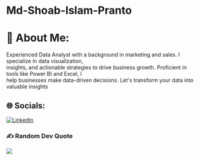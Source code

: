 # Md-Shoab-Islam-Pranto
# 💫 About Me:
Experienced Data Analyst with a background in marketing and sales. I specialize in data visualization,<br>insights, and actionable strategies to drive business growth. Proficient in tools like Power BI and Excel, I<br>help businesses make data-driven decisions. Let's transform your data into valuable insights


## 🌐 Socials:
[![LinkedIn](https://img.shields.io/badge/LinkedIn-%230077B5.svg?logo=linkedin&logoColor=white)](https://linkedin.com/in/www.linkedin.com/in/md-shoab-islam-pranto-371634262) 



### ✍️ Random Dev Quote
![](https://quotes-github-readme.vercel.app/api?type=horizontal&theme=radical)


<!-- Proudly created with GPRM ( https://gprm.itsvg.in ) -->
